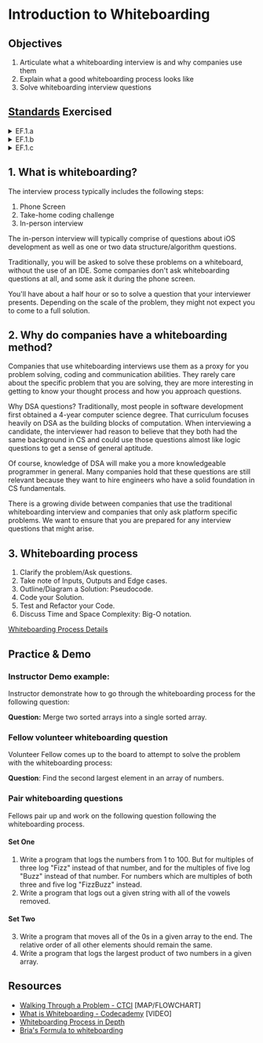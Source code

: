 # Introduction to Whiteboarding

## Objectives

1. Articulate what a whiteboarding interview is and why companies use them
2. Explain what a good whiteboarding process looks like
3. Solve whiteboarding interview questions

## [Standards](https://joinpursuit.github.io/Pursuit-Core-Standards/engineering_foundations.html) Exercised
<details>
  <summary>
    EF.1.a 
  </summary>

  Know how to find a plausible answer independently: Identify essential requirements that define the answer that needs to be solved, based on users, stakeholders, and constraints, single out missing information and determine the best way to find it, whether through existing resources, an online search, available libraries, etc., sort through varied information to determine what’s useful and reliable, and use those resources to learn something new, figure out a problem, and/ or locate additional helpful resources.

</details>

<details>
  <summary>
    EF.1.b 
  </summary>

  Deal effectively with dead ends, frustration: Demonstrate ability to overcome frustration effectively. When one approach doesn’t work, rather than becoming despondent or giving up, able to take a step back, regroup, and try a different way.

</details>

<details>
  <summary>
    EF.1.c 
  </summary>

  Know when, and how, to ask for help from peers/instructor once independent resources are exhausted.

</details>

## 1. What is whiteboarding?

The interview process typically includes the following steps:

1. Phone Screen
2. Take-home coding challenge
3. In-person interview

The in-person interview will typically comprise of questions about iOS development as well as one or two data structure/algorithm questions.

Traditionally, you will be asked to solve these problems on a whiteboard, without the use of an IDE.  Some companies don't ask whiteboarding questions at all, and some ask it during the phone screen.

You'll have about a half hour or so to solve a question that your interviewer presents.  Depending on the scale of the problem, they might not expect you to come to a full solution.

## 2. Why do companies have a whiteboarding method?

Companies that use whiteboarding interviews use them as a proxy for you problem solving, coding and communication abilities.  They rarely care about the specific problem that you are solving, they are more interesting in getting to know your thought process and how you approach questions.

Why DSA questions?  Traditionally, most people in software development first obtained a 4-year computer science degree.  That curriculum focuses heavily on DSA as the building blocks of computation.  When interviewing a candidate, the interviewer had reason to believe that they both had the same background in CS and could use those questions almost like logic questions to get a sense of general aptitude.

Of course, knowledge of DSA will make you a more knowledgeable programmer in general.  Many companies hold that these questions are still relevant because they want to hire engineers who have a solid foundation in CS fundamentals.

There is a growing divide between companies that use the traditional whiteboarding interview and companies that only ask platform specific problems.  We want to ensure that you are prepared for any interview questions that might arise.

## 3. Whiteboarding process

 1. Clarify the problem/Ask questions.
 2. Take note of Inputs, Outputs and Edge cases.
 3. Outline/Diagram a Solution: Pseudocode.
 4. Code your Solution.
 5. Test and Refactor your Code.
 6. Discuss Time and Space Complexity: Big-O notation.

[Whiteboarding Process Details](./whiteboarding_formula.md)

## Practice & Demo
### Instructor Demo example:

Instructor demonstrate how to go through the whiteboarding process for the following question:

**Question:** Merge two sorted arrays into a single sorted array.

### Fellow volunteer whiteboarding question

Volunteer Fellow comes up to the board to attempt to solve the problem with the whiteboarding process:

**Question**: Find the second largest element in an array of numbers.

### Pair whiteboarding questions
Fellows pair up and work on the following question following the whiteboarding process.

#### Set One

1. Write a program that logs the numbers from 1 to 100. But for multiples of three log "Fizz" instead of that number, and for the multiples of five log "Buzz" instead of that number. For numbers which are multiples of both three and five log "FizzBuzz" instead.
2. Write a program that logs out a given string with all of the vowels removed.

#### Set Two
3. Write a program that moves all of the 0s in a given array to the end.  The relative order of all other elements should remain the same.
4. Write a program that logs the largest product of two numbers in a given array.

## Resources
* [Walking Through a Problem - CTCI](http://www.crackingthecodinginterview.com/uploads/6/5/2/8/6528028/cracking_the_coding_skills_-_v6.pdf) [MAP/FLOWCHART]
* [What is Whiteboarding - Codecademy](https://www.youtube.com/watch?v=XizttkvVsXI) [VIDEO]
* [Whiteboarding Process in Depth](./whiteboarding_formula.md)
* [Bria's Formula to whiteboarding](https://twitter.com/bria_sullivan/status/1171852539551199232)
